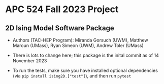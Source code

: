 # APC 524 Fall 2023 Project
## 2D Ising Model Software Package
- Authors (TAC-HEP Program): Miranda Gorsuch (UWM), Matthew Maroun (UMass), Ryan Simeon (UWM), Andrew Toler (UMass)

- There is lots to change here; this package is the inital commit as of 14 November 2023

- To run the tests, make sure you have installed optional dependencies (via `pip install ising2D.["test"]`), and then run `pytest`